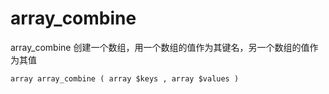 # array\_combine

array\_combine 创建一个数组，用一个数组的值作为其键名，另一个数组的值作为其值

```
array array_combine ( array $keys , array $values )
```



